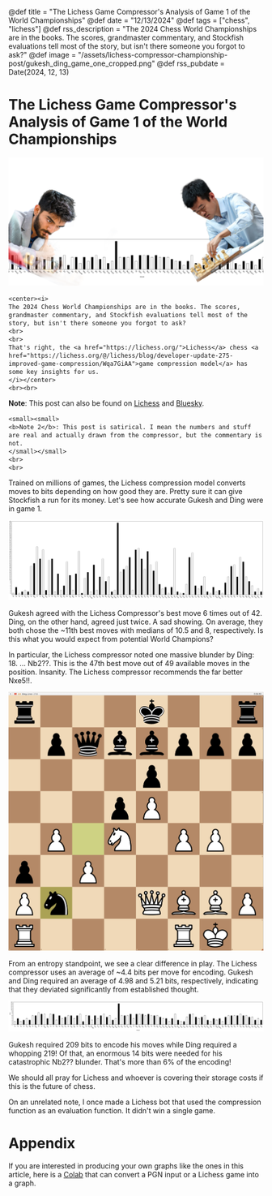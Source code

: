 @def title = "The Lichess Game Compressor's Analysis of Game 1 of the World Championships"
@def date = "12/13/2024"
@def tags = ["chess", "lichess"]
@def rss_description = "The 2024 Chess World Championships are in the books. The scores, grandmaster commentary, and Stockfish evaluations tell most of the story, but isn't there someone you forgot to ask?"
@def image = "/assets/lichess-compressor-championship-post/gukesh_ding_game_one_cropped.png"
@def rss_pubdate = Date(2024, 12, 13)

# The Lichess Game Compressor's Analysis of Game 1 of the World Championships

![gukesh and ding with the game one stats](/assets/lichess-compressor-championship-post/gukesh_ding_game_one_cropped.png)

~~~
<center><i>
The 2024 Chess World Championships are in the books. The scores, grandmaster commentary, and Stockfish evaluations tell most of the story, but isn't there someone you forgot to ask? 
<br>
<br>
That's right, the <a href="https://lichess.org/">Lichess</a> chess <a href="https://lichess.org/@/lichess/blog/developer-update-275-improved-game-compression/Wqa7GiAA">game compression model</a> has some key insights for us.
</i></center>
<br><br>
~~~


**Note**: This post can also be found on [Lichess](https://lichess.org/@/fruitdealer2002/blog/the-lichess-game-compressors-analysis-of-game-1/X0afKqm2) and [Bluesky](https://bsky.app/profile/mcognetta.bsky.social/post/3lbuj5fz3gs2x).

~~~
<small><small>
<b>Note 2</b>: This post is satirical. I mean the numbers and stuff are real and actually drawn from the compressor, but the commentary is not.
</small></small>
<br>
<br>
~~~


Trained on millions of games, the Lichess compression model converts moves to bits depending on how good they are. Pretty sure it can give Stockfish a run for its money. Let's see how accurate Gukesh and Ding were in game 1.


![the rank of each move in the game according to the compressor for each player](/assets/lichess-compressor-championship-post/game_one_index.png)


Gukesh agreed with the Lichess Compressor's best move 6 times out of 42. Ding, on the other hand, agreed just twice. A sad showing. On average, they both chose the ~11th best moves with medians of 10.5 and 8, respectively. Is this what you would expect from potential World Champions?



In particular, the Lichess compressor noted one massive blunder by Ding: 18. ... Nb2??. This is the 47th best move out of 49 available moves in the position. Insanity. The Lichess compressor recommends the far better Nxe5!!.


![the blunder 18. .. Nb2??](/assets/lichess-compressor-championship-post/nb2.png)

From an entropy standpoint, we see a clear difference in play. The Lichess compressor uses an average of ~4.4 bits per move for encoding. Gukesh and Ding required an average of 4.98 and 5.21 bits, respectively, indicating that they deviated significantly from established thought.



![the number of bits required to encode each move in the game according to the compressor for each player](/assets/lichess-compressor-championship-post/game_one_bits.png)


Gukesh required 209 bits to encode his moves while Ding required a whopping 219! Of that, an enormous 14 bits were needed for his catastrophic Nb2?? blunder. That's more than 6% of the encoding!

We should all pray for Lichess and whoever is covering their storage costs if this is the future of chess.

On an unrelated note, I once made a Lichess bot that used the compression function as an evaluation function. It didn't win a single game.

# Appendix

If you are interested in producing your own graphs like the ones in this article, here is a [Colab](https://colab.research.google.com/drive/1H9cw_o-e3aLgKpwcfzzI3P4l8tkgkhPR?usp=sharing) that can convert a PGN input or a Lichess game into a graph.